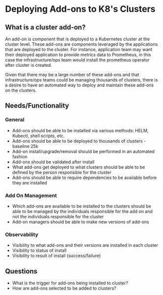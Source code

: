# Deploying Add-ons to K8's Clusters

## What is a cluster add-on?

An add-on is component that is deployed to a Kubernetes cluster at the cluster level.  These add-ons are components leveraged by the applications that are deployed to the cluster.  For instance, application team may want their deployed application to provide metrics data to Prometheus, in this case the infrastructure/ops team would install the prometheus operator after cluster is created.

Given that there may be a large number of these add-ons and that infrastructure/ops teams could be managing thousands of clusters, there is a desire to have an automated way to deploy and maintain these add-ons on the clusters.

## Needs/Functionality

### General

- Add-ons should be able to be installed via various methods: HELM, Kubectl, shell scripts, etc.
- Add-ons should be able to be deployed to thousands of clusters - baseline 25k
- Add-on install/upgrade/removal should be performed in an automated fashion
- Add-ons should be validated after install
- What add-ons get deployed to what clusters should be able to be defined by the person responsible for the cluster
- Add-ons should be able to require dependencies to be available before they are installed

### Add On Management

- Which add-ons are available to be installed to the clusters should be able to be managed by the individuals responsible for the add on and not the individuals responsible for the cluster
- Add-on managers should be able to make new versions of add-ons

### Observability

- Visibility to what add-ons and their versions are installed in each cluster
- Visibility to status of install
- Visibility to result of install (success/failure)

## Questions

- What is the trigger for add-ons being installed to cluster?
- How are add-ons selected to be added to clusters?
